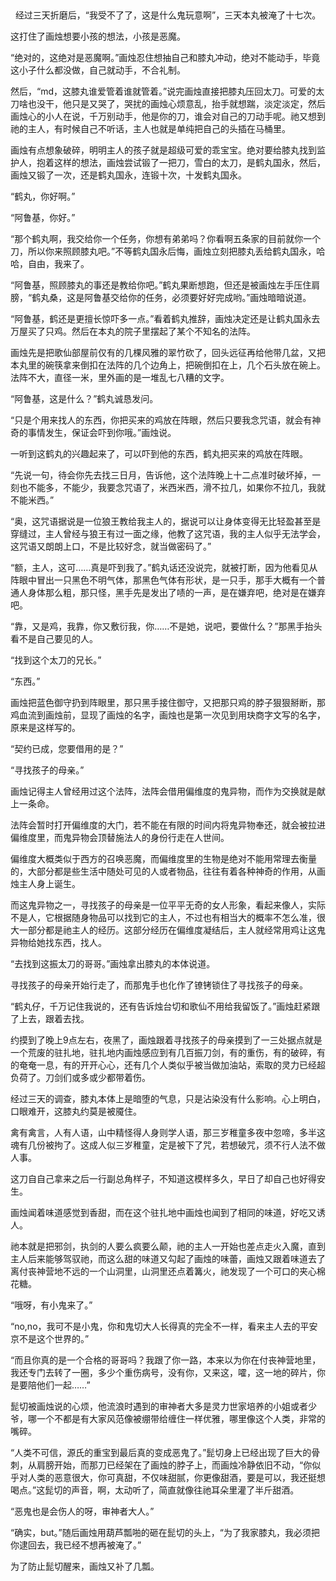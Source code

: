   

  经过三天折磨后，“我受不了了，这是什么鬼玩意啊”，三天本丸被淹了十七次。

这打住了画烛想要小孩的想法，小孩是恶魔。

“绝对的，这绝对是恶魔啊。”画烛忍住想抽自己和膝丸冲动，绝对不能动手，毕竟这小子什么都没做，自己就动手，不合礼制。

然后，“md，这膝丸谁爱管着谁就管着。”说完画烛直接把膝丸压回太刀。可爱的太刀啥也没干，他只是又哭了，哭扰的画烛心烦意乱，抬手就想踹，淡定淡定，然后画烛心的小人在说，千万别动手，他是你的刀，谁会对自己的刀动手呢。祂又想到祂的主人，有时候自己不听话，主人也就是单纯把自己的头插在马桶里。

画烛有点想象破碎，明明主人的孩子就是超级可爱的乖宝宝。绝对要给膝丸找到监护人，抱着这样的想法，画烛尝试锻了一把刀，雪白的太刀，是鹤丸国永，然后，画烛又锻了一次，还是鹤丸国永，连锻十次，十发鹤丸国永。

“鹤丸，你好啊。”

“阿鲁基，你好。”

“那个鹤丸啊，我交给你一个任务，你想有弟弟吗？你看啊五条家的目前就你一个刀，所以你来照顾膝丸吧。”不等鹤丸国永后悔，画烛立刻把膝丸丢给鹤丸国永，哈哈，自由，我来了。

“阿鲁基，照顾膝丸的事还是教给你吧。”鹤丸果断想跑，但还是被画烛左手压住肩膀，“鹤丸桑，这是阿鲁基交给你的任务，必须要好好完成哟。”画烛暗暗说道。

“阿鲁基，鹤还是更擅长惊吓多一点。”看着鹤丸推辞，画烛决定还是让鹤丸国永去万屋买了只鸡。然后在本丸的院子里摆起了某个不知名的法阵。

画烛先是把歌仙部屋前仅有的几棵风雅的翠竹砍了，回头远征再给他带几盆，又把本丸里的碗筷拿来倒扣在法阵的几个边角上，把碗倒扣在上，几个石头放在碗上。法阵不大，直径一米，里外画的是一堆乱七八糟的文字。

“阿鲁基，这是什么？”鹤丸诚恳发问。

“只是个用来找人的东西，你把买来的鸡放在阵眼，然后只要我念咒语，就会有神奇的事情发生，保证会吓到你哦。”画烛说。

一听到这鹤丸的兴趣起来了，可以吓到他的东西，鹤丸把买来的鸡放在阵眼。

“先说一句，待会你先去找三日月，告诉他，这个法阵晚上十二点准时破坏掉，一刻也不能多，不能少，我要念咒语了，米西米西，滑不拉几，如果你不拉几，我就不能米西。”

“奥，这咒语据说是一位狼王教给我主人的，据说可以让身体变得无比轻盈甚至是穿缝过，主人曾经与狼王有过一面之缘，他教了这咒语，我的主人似乎无法学会，这咒语又朗朗上口，不是比较好念，就当做密码了。”

“额，主人，这可……真是吓到我了。”鹤丸话还没说完，就被打断，因为他看见从阵眼中冒出一只黑色不明气体，那黑色气体有形状，是一只手，那手大概有一个普通人身体那么粗，那只怪，黑手先是发出了啧的一声，是在嫌弃吧，绝对是在嫌弃吧。

“靠，又是鸡，我靠，你又敷衍我，你……不是她，说吧，要做什么？”那黑手抬头看不是自己要见的人。

“找到这个太刀的兄长。”

“东西。”

画烛把蓝色御守扔到阵眼里，那只黑手接住御守，又把那只鸡的脖子狠狠掰断，那鸡血流到画烛前，显现了画烛的名字，画烛也是第一次见到用玦商字文写的名字，原来是这样写的。

“契约已成，您要借用的是？”

“寻找孩子的母亲。”

画烛记得主人曾经用过这个法阵，法阵会借用偏维度的鬼异物，而作为交换就是献上一条命。

法阵会暂时打开偏维度的大门，若不能在有限的时间内将鬼异物奉还，就会被拉进偏维度里，而鬼异物会顶替施法人的身份行走在人世间。

偏维度大概类似于西方的召唤恶魔，而偏维度里的生物是绝对不能用常理去衡量的，大部分都是些生活中随处可见的人或者物品，往往有着各种神奇的作用，从画烛主人身上诞生。

而这鬼异物之一，寻找孩子的母亲是一位平平无奇的女人形象，看起来像人，实际不是人，它根据随身物品可以找到它的主人，不过也有相当大的概率不怎么准，很大一部分都是祂主人的经历。这部分经历在偏维度凝结后，主人就经常用鸡让这鬼异物给她找东西，找人。

“去找到这振太刀的哥哥。”画烛拿出膝丸的本体说道。

寻找孩子的母亲开始行走了，而那鬼手也化作了镣铐锁住了寻找孩子的母亲。

“鹤丸仔，千万记住我说的，还有告诉烛台切和歌仙不用给我留饭了。”画烛赶紧跟了上去，跟着去找。

约摸到了晚上9点左右，夜黑了，画烛跟着寻找孩子的母亲摸到了一三处据点就是一个荒废的驻扎地，驻扎地内画烛感应到有几百振刀剑，有的重伤，有的破碎，有的奄奄一息，有的开开心心，还有几个人类似乎被当做加油站，索取的灵力已经超负荷了。刀剑们或多或少都带着伤。

经过三天的调查，膝丸本体上是暗堕的气息，只是沾染没有什么影响。心上明白，口眼难开，这膝丸约莫是被魇住。

禽有禽言，人有人语，山中精怪得人身则学人语，那三岁稚童多夜中忽啼，多半这魂有几份被拘了。这成人似三岁稚童，定是被下了咒，若想破咒，须不行人法不做人事。

这刀自自己拿来之后一行副总角样子，不知道这模样多久，早日了却自己也好得安生。

画烛闻着味道感觉到香甜，而在这个驻扎地中画烛也闻到了相同的味道，好吃又诱人。

祂本就是把邪剑，执剑的人要么疯要么颠，祂的主人一开始也差点走火入魔，直到主人后来能够驾驭祂，而这么甜的味道又勾起了画烛的味蕾，画烛又跟着味道去了离付丧神营地不远的一个山洞里，山洞里还点着篝火，祂发现了一个可口的夹心棉花糖。

“哦呀，有小鬼来了。”

“no,no，我可不是小鬼，你和鬼切大人长得真的完全不一样，看来主人去的平安京不是这个世界的。”

“而且你真的是一个合格的哥哥吗？我跟了你一路，本来以为你在付丧神营地里，我还专门去转了一圈，多少个重伤病号，没有你，又来这，嚯，这一地的碎片，你是要陪他们一起……”

髭切被画烛说的心烦，他流浪时遇到的审神者大多是灵力世家培养的小姐或者少爷，哪一个不都是有大家风范像被绷带给缠住一样优雅，哪里像这个人类，非常的嘴碎。

“人类不可信，源氏的重宝到最后真的变成恶鬼了。”髭切身上已经出现了巨大的骨刺，从肩膀开始，而那刀已经架在了画烛的脖子上，而画烛冷静依旧不动，“你似乎对人类的恶意很大，你可真甜，不仅味甜腻，你更像甜酒，要是可以，我还挺想喝点。”这髭切的声音，啊，太动听了，简直就像往祂耳朵里灌了半斤甜酒。

“恶鬼也是会伤人的呀，审神者大人。”

“确实，but。”随后画烛用葫芦瓢啪的砸在髭切的头上，“为了我家膝丸，我必须把你逮回去，我已经不想再被淹了。”

为了防止髭切醒来，画烛又补了几瓢。

